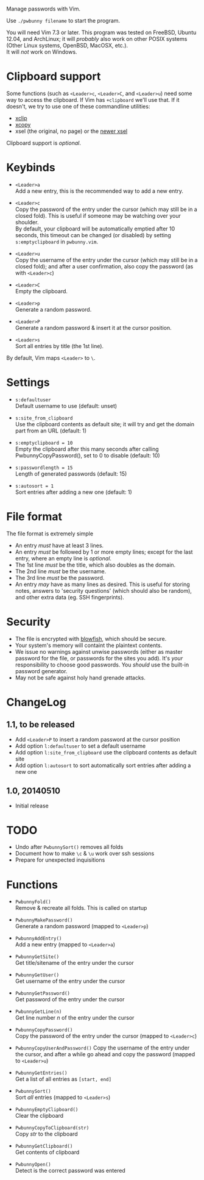 Manage passwords with Vim.

Use `./pwbunny filename` to start the program.

You will need Vim 7.3 or later.
This program was tested on FreeBSD, Ubuntu 12.04, and ArchLinux; it will
*probably* also work on other POSIX systems (Other Linux systems, OpenBSD,
MacOSX, etc.).  
It will *not* work on Windows.


Clipboard support
=================
Some functions (such as `<Leader>c`, `<Leader>C`, and `<Leader>u`) need some way
to access the clipboard. If Vim has `+clipboard` we'll use that. If it doesn't,
we try to use one of these commandline utilities:

- [xclip][xclip]
- [xcopy][xcopy]
- xsel (the original, no page) or the [newer xsel][xsel]


Clipboard support is *optional*.


Keybinds
========
- `<Leader>a`  
Add a new entry, this is the recommended way to add a new entry.

- `<Leader>c`  
Copy the password of the entry under the cursor (which may still be in a closed
fold). This is useful if someone may be watching over your shoulder.  
By default, your clipboard will be automatically emptied after 10 seconds, this
timeout can be changed (or disabled) by setting `s:emptyclipboard` in
`pwbunny.vim`.

- `<Leader>u`  
Copy the username of the entry under the cursor (which may still be in a closed
fold); and after a user confirmation, also copy the password (as with
`<Leader>c`)

- `<Leader>C`  
Empty the clipboard.

- `<Leader>p`  
Generate a random password.

- `<Leader>P`  
Generate a random password & insert it at the cursor position.

- `<Leader>s`  
Sort all entries by title (the 1st line).

By default, Vim maps `<Leader>` to `\`.


Settings
========
- `s:defaultuser`  
Default username to use (default: unset)

- `s:site_from_clipboard`  
Use the clipboard contents as default site; it will try and get the domain part
from an URL (default: 1)

- `s:emptyclipboard = 10`  
Empty the clipboard after this many seconds after calling
PwbunnyCopyPassword(), set to 0 to disable (default: 10)

- `s:passwordlength = 15`  
Length of generated passwords (default: 15)

- `s:autosort = 1`  
Sort entries after adding a new one (default: 1)


File format
==========
The file format is extremely simple

- An entry *must* have at least 3 lines.
- An entry *must* be followed by 1 or more empty lines; except for the last
  entry, where an empty line is *optional*.
- The 1st line *must* be the title, which also doubles as the domain.
- The 2nd line *must* be the username.
- The 3rd line *must* be the password.
- An entry *may* have as many lines as desired. This is useful for storing
  notes, answers to 'security questions' (which should also be random), and
  other extra data (eg. SSH fingerprints).


Security
========
- The file is encrypted with [blowfish][blf], which should be secure.
- Your system's memory will containt the plaintext contents.
- We issue no warnings against unwise passwords (either as master password for
  the file, or passwords for the sites you add). It's *your* responsibility to
  choose good passwords. You *should* use the built-in password generator.
- May not be safe against holy hand grenade attacks.


ChangeLog
=========

1.1, to be released
-------------------
- Add `<Leader>P` to insert a random password at the cursor position
- Add option `l:defaultuser` to set a default username
- Add option `l:site_from_clipboard` use the clipboard contents as default site
- Add option `l:autosort` to sort automatically sort entries after adding a new one


1.0, 20140510
-------------
- Initial release


TODO
====
- Undo after `PwbunnySort()` removes all folds
- Document how to make `\c` & `\u` work over ssh sessions
- Prepare for unexpected inquisitions


Functions
=========
- `PwbunnyFold()`  
Remove & recreate all folds. This is called on startup

- `PwbunnyMakePassword()`  
Generate a random password (mapped to `<Leader>p`)

- `PwbunnyAddEntry()`  
Add a new entry (mapped to `<Leader>a`)

- `PwbunnyGetSite()`  
Get title/sitename of the entry under the cursor

- `PwbunnyGetUser()`  
Get username of the entry under the cursor

- `PwbunnyGetPassword()`  
Get password of the entry under the cursor

- `PwbunnyGetLine(n)`  
Get line number *n* of the entry under the cursor

- `PwbunnyCopyPassword()`  
Copy the password of the entry under the cursor (mapped to `<Leader>c`)

- `PwbunnyCopyUserAndPassword()`
Copy the username of the entry under the cursor, and after a while go ahead and
copy the password (mapped to `<Leader>u`)

- `PwbunnyGetEntries()`  
Get a list of all entries as `[start, end]`

- `PwbunnySort()`  
Sort *all* entries (mapped to `<Leader>s`)

- `PwbunnyEmptyClipboard()`  
Clear the clipboard

- `PwbunnyCopyToClipboard(str)`  
Copy *str* to the clipboard

- `PwbunnyGetClipboard()`  
Get contents of clipboard

- `PwbunnyOpen()`  
Detect is the correct password was entered


[blf]: http://en.wikipedia.org/wiki/Blowfish_(cipher)
[xclip]: http://sourceforge.net/projects/xclip
[xsel]: http://www.vergenet.net/~conrad/software/xsel/
[xcopy]: http://www.chiark.greenend.org.uk/~sgtatham/utils/xcopy.html
